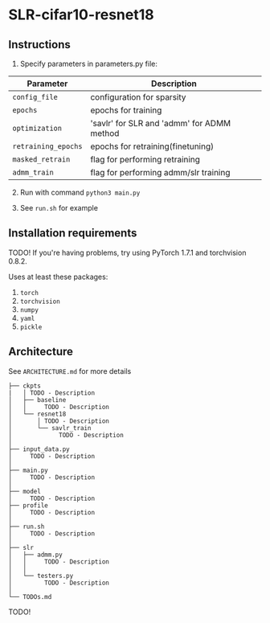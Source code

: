 # SLR-cifar10-resnet18

## Instructions

1. Specify parameters in parameters.py file:

| Parameter             | Description
| --------------------- | --------------------------------------------- |
| `config_file`         | configuration for sparsity                    |
| `epochs`              | epochs for training                           |
| `optimization`        | 'savlr' for SLR and 'admm' for ADMM method    |
| `retraining_epochs`   | epochs for retraining(finetuning)             |
| `masked_retrain`      | flag for performing retraining                |
| `admm_train`          | flag for performing admm/slr training         |


2. Run with command `python3 main.py`

3. See `run.sh` for example

## Installation requirements

TODO! If you're having problems, try using PyTorch 1.7.1 and torchvision 0.8.2.

Uses at least these packages:

1. `torch`
2. `torchvision`
3. `numpy`
4. `yaml`
5. `pickle`


## Architecture

See `ARCHITECTURE.md` for more details

```
├── ckpts
|   │ TODO - Description
│   ├── baseline
│   │     TODO - Description  
│   └── resnet18
│       │ TODO - Description
│       └── savlr_train
│             TODO - Description
│
├── input_data.py
│     TODO - Description
│ 
├── main.py
│     TODO - Description
│
├── model
│     TODO - Description
├── profile
│     TODO - Description
│
├── run.sh
│     TODO - Description
│
├── slr
│   ├── admm.py
│   │     TODO - Description
│   │
│   └── testers.py
│         TODO - Description
│
└── TODOs.md
```

TODO!
